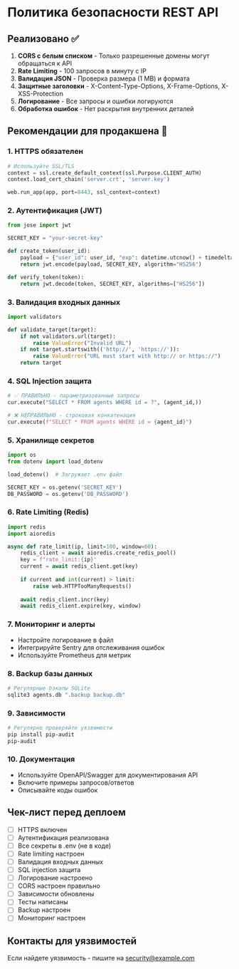 # Политика безопасности REST API

## Реализовано ✅

1. **CORS с белым списком** - Только разрешенные домены могут обращаться к API
2. **Rate Limiting** - 100 запросов в минуту с IP
3. **Валидация JSON** - Проверка размера (1 MB) и формата
4. **Защитные заголовки** - X-Content-Type-Options, X-Frame-Options, X-XSS-Protection
5. **Логирование** - Все запросы и ошибки логируются
6. **Обработка ошибок** - Нет раскрытия внутренних деталей

## Рекомендации для продакшена 🚀

### 1. HTTPS обязателен
```python
# Используйте SSL/TLS
context = ssl.create_default_context(ssl.Purpose.CLIENT_AUTH)
context.load_cert_chain('server.crt', 'server.key')

web.run_app(app, port=8443, ssl_context=context)
```

### 2. Аутентификация (JWT)
```python
from jose import jwt

SECRET_KEY = "your-secret-key"

def create_token(user_id):
    payload = {"user_id": user_id, "exp": datetime.utcnow() + timedelta(hours=1)}
    return jwt.encode(payload, SECRET_KEY, algorithm="HS256")

def verify_token(token):
    return jwt.decode(token, SECRET_KEY, algorithms=["HS256"])
```

### 3. Валидация входных данных
```python
import validators

def validate_target(target):
    if not validators.url(target):
        raise ValueError("Invalid URL")
    if not target.startswith(('http://', 'https://')):
        raise ValueError("URL must start with http:// or https://")
    return target
```

### 4. SQL Injection защита
```python
# ✅ ПРАВИЛЬНО - параметризованные запросы
cur.execute("SELECT * FROM agents WHERE id = ?", (agent_id,))

# ❌ НЕПРАВИЛЬНО - строковая конкатенация
cur.execute(f"SELECT * FROM agents WHERE id = {agent_id}")
```

### 5. Хранилище секретов
```python
import os
from dotenv import load_dotenv

load_dotenv()  # Загружает .env файл

SECRET_KEY = os.getenv('SECRET_KEY')
DB_PASSWORD = os.getenv('DB_PASSWORD')
```

### 6. Rate Limiting (Redis)
```python
import redis
import aioredis

async def rate_limit(ip, limit=100, window=60):
    redis_client = await aioredis.create_redis_pool()
    key = f"rate_limit:{ip}"
    current = await redis_client.get(key)
    
    if current and int(current) > limit:
        raise web.HTTPTooManyRequests()
    
    await redis_client.incr(key)
    await redis_client.expire(key, window)
```

### 7. Мониторинг и алерты
- Настройте логирование в файл
- Интегрируйте Sentry для отслеживания ошибок
- Используйте Prometheus для метрик

### 8. Backup базы данных
```bash
# Регулярные бэкапы SQLite
sqlite3 agents.db ".backup backup.db"
```

### 9. Зависимости
```bash
# Регулярно проверяйте уязвимости
pip install pip-audit
pip-audit
```

### 10. Документация
- Используйте OpenAPI/Swagger для документирования API
- Включите примеры запросов/ответов
- Описывайте коды ошибок

## Чек-лист перед деплоем

- [ ] HTTPS включен
- [ ] Аутентификация реализована
- [ ] Все секреты в .env (не в коде)
- [ ] Rate limiting настроен
- [ ] Валидация входных данных
- [ ] SQL injection защита
- [ ] Логирование настроено
- [ ] CORS настроен правильно
- [ ] Зависимости обновлены
- [ ] Тесты написаны
- [ ] Backup настроен
- [ ] Мониторинг настроен

## Контакты для уязвимостей

Если найдете уязвимость - пишите на security@example.com
